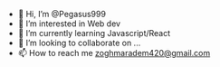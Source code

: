 - 👋 Hi, I’m @Pegasus999
- 👀 I’m interested in Web dev
- 🌱 I’m currently learning Javascript/React
- 💞️ I’m looking to collaborate on ...
- 📫 How to reach me zoghmaradem420@gmail.com

<!---
Pegasus999/Pegasus999 is a ✨ special ✨ repository because its `README.md` (this file) appears on your GitHub profile.
You can click the Preview link to take a look at your changes.
--->
